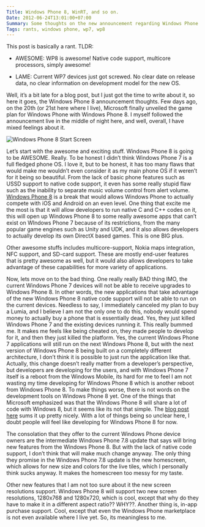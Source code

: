 ```yaml
---
Title: Windows Phone 8, WinRT, and so on.
Date: 2012-06-24T13:01:00+07:00
Summary: Some thoughts on the new announcement regarding Windows Phone.
Tags: rants, windows phone, wp7, wp8
---
```


This post is basically a rant. TLDR:

- AWESOME: WP8 is awesome! Native code support, multicore processors,
simply awesome!

- LAME: Current WP7 devices just got screwed. No clear date on release
data, no clear information on development model for the new OS.

Well, it’s a bit late for a blog post, but I just got the time to write
about it, so here it goes, the Windows Phone 8 announcement thoughts.
Few days ago, on the 20th (or 21st here where I live), Microsoft finally
unveiled the game plan for Windows Phone with Windows Phone 8. I myself
followed the announcement live in the middle of night here, and well,
overall, I have mixed feelings about it.

![Windows Phone 8 Start Screen][ph]

Let’s start with the awesome and exciting stuff. Windows Phone
8 is going to be AWESOME. Really. To be honest I didn’t think Windows
Phone 7 is a full fledged phone OS. I love it, but to be honest, it has
too many flaws that would make me wouldn’t even consider it as my main
phone OS if it weren’t for it being so beautiful. From the lack of basic
phone features such as USSD support to native code support, it even has
some really stupid flaw such as the inability to separate music volume
control from alert volume. [Windows Phone 8][link1] is a break that would
allows Windows Phone to actually compete with iOS and Android on an even
level. One thing that excite me the most is that it will allow
developers to run native C and C++ codes on it, this will open up
Windows Phone 8 to some really awesome apps that can’t exist on WIndows
Phone 7 because of its restrictions, from the many popular game engines
such as Unity and UDK, and it also allows developers to actually develop
its own DirectX based games. This is one BIG plus.

Other awesome stuffs includes multicore-support, Nokia maps integration,
NFC support, and SD-card support. These are mostly end-user features
that is pretty awesome as well, but it would also allows developers to
take advantage of these capabilities for more variety of applications.

Now, lets move on to the bad thing. One really really BAD thing IMO, the
current Windows Phone 7 devices will not be able to receive upgrades to
Windows Phone 8. In other words, the new applications that take
advantage of the new Windows Phone 8 native code support will not be
able to run on the current devices. Needless to say, I immediately
canceled my plan to buy a Lumia, and I believe I am not the only one to
do this, nobody would spend money to actually buy a phone that is
essentially dead. Yes, they just killed Windows Phone 7 and the existing
devices running it. This really bummed me. It makes me feels like being
cheated on, they made people to develop for it, and then they just
killed the platform. Yes, the current Windows Phone 7 applications will
still run on the next Windows Phone 8, but with the next version of
Windows Phone 8 being built on a completely different architecture, I
don’t think it is possible to just run the application like that.
Actually, this change doesn’t really matter from a developer’s
perspective, but developers are developing for the users, and with
Windows Phone 7 itself is a reboot from the Windows Mobile, its hard for
me to feel I am not wasting my time developing for Windows Phone 8 which
is another reboot from Windows Phone 8. To make things worse, there is
not words on the development tools on Windows Phone 8 yet. One of the
things that Microsoft emphasized was that the Windows Phone 8 will share
a lot of code with Windows 8, but it seems like its not that simple. The
[blog post here][link2] sums it up pretty nicely. With a lot of things being
so unclear here, I doubt people will feel like developing for Windows
Phone 8 for now.

The consolation that they offer to the current Windows Phone device
owners are the intermediate Windows Phone 7.8 update that says will
bring new features from the Windows Phone 8. But with the lack of native
code support, I don’t think that will make much change anyway. The only
thing they promise in the Windows Phone 7.8 update is the new
homescreen, which allows for new size and colors for the live tiles,
which I personally think sucks anyway. It makes the homescreen too messy
for my taste.

Other new features that I am not too sure about it the new screen
resolutions support. Windows Phone 8 will support two new screen
resolutions, 1280x768 and 1280x720, which is cool, except that why do
they have to make it in a different aspect ratio?? WHY??. Another thing
is, in-app purchase support. Cool, except that even the Windows Phone
marketplace is not even available where I live yet. So, its meaningless
to me.

[link1]: http://windowsteamblog.com/windows_phone/b/windowsphone/archive/2012/06/20/announcing-windows-phone-8.aspx
[link2]: http://wildermuth.com/2012/6/22/Windows_Phone_8_-_What_do_I_think

[ph]: http://windowsteamblog.com/cfs-filesystemfile.ashx/__key/CommunityServer-Blogs-Components-WeblogFiles/00-00-00-53-71-metablogapi/4477.StartScreen_5F00_Dave22_5F00_630D4973.png

